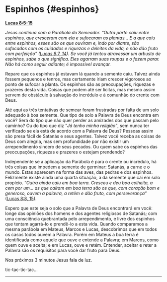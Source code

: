 # Espinhos {#espinhos}

[**Lucas 8:5-15**](http://bibliaonline.com.br/acf/lc/8/5-15)

_Jesus continua com a Parábola do Semeador. “Outra parte caiu entre espinhos, que cresceram com ela e sufocaram as plantas... E a que caiu entre espinhos, esses são os que ouviram e, indo por diante, são sufocados com os cuidados e riquezas e deleites da vida, e não dão fruto com perfeição” (_[_Lucas 8:7, 14_](http://bibliaonline.com.br/acf/lc/8/7,14)_). Se você já tentou atravessar um arbusto de espinhos, sabe o que significa. Eles agarram suas roupas e o fazem parar. Não há como seguir adiante; é impossível avançar._

Repare que os espinhos já estavam lá quando a semente caiu. Talvez ainda fossem pequenos e tenros, mas certamente iriam crescer vigorosos ao ponto de sufocar a planta. Os espinhos são as preocupações, riquezas e prazeres desta vida. Coisas que podem até ser lícitas, mas mesmo assim servem de obstáculo à salvação do incrédulo e à comunhão do crente com Deus.

Até aqui as três tentativas de semear foram frustradas por falta de um solo adequado à boa semente. Que tipo de solo a Palavra de Deus encontra em você? Será do tipo que não quer perder as amizades dos que passam pelo caminho? Ou do tipo que diz “_Já tenho minha religião”_, sem nunca ter verificado se ela está de acordo com a Palavra de Deus? Pessoas assim são presa fácil de Satanás e seus agentes. Talvez você receba as coisas de Deus com alegria, mas sem profundidade por não existir um arrependimento sincero de seus pecados. Ou quem sabe os espinhos das preocupações, riquezas e prazeres o estejam prendendo?

Independente se a aplicação da Parábola é para o crente ou incrédulo, há três coisas que impedem a semente de germinar: Satanás, a carne e o mundo. Estas aparecem na forma das aves, das pedras e dos espinhos. Felizmente existe ainda uma quarta situação, a da semente que cai em solo propício. “_Outra ainda caiu em boa terra. Cresceu e deu boa colheita, a cem por um... as que caíram em boa terra são os que, com coração bom e generoso, ouvem a palavra, a retêm e dão fruto, com perseverança”_ ([Lucas 8:8, 15](http://bibliaonline.com.br/acf/lc/8/8,15)).

Espero que este seja o solo que a Palavra de Deus encontrará em você: longe das opiniões dos homens e dos agentes religiosos de Satanás; com uma consciência quebrantada pelo arrependimento, e livre dos espinhos que tentam agarrá-lo e prendê-lo a esta vida. Quando comparamos a mesma parábola em Mateus, Marcos e Lucas, descobrimos que em todos os casos todos ouvem a Palavra. Porém em Mateus a boa terra é identificada como aquele que ouve e entende a Palavra; em Marcos, como quem ouve e aceita; e em Lucas, ouve e retém. Entender, aceitar e reter a Palavra são os requisitos para você dar fruto para Deus.

Nos próximos 3 minutos Jesus fala de luz.

tic-tac-tic-tac...

*****